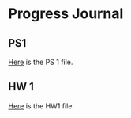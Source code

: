 # Progress Journal

## PS1

[Here](files/PS1.html) is the PS 1 file.

## HW 1

[Here](files/IE582_HW1.html) is the HW1 file.


